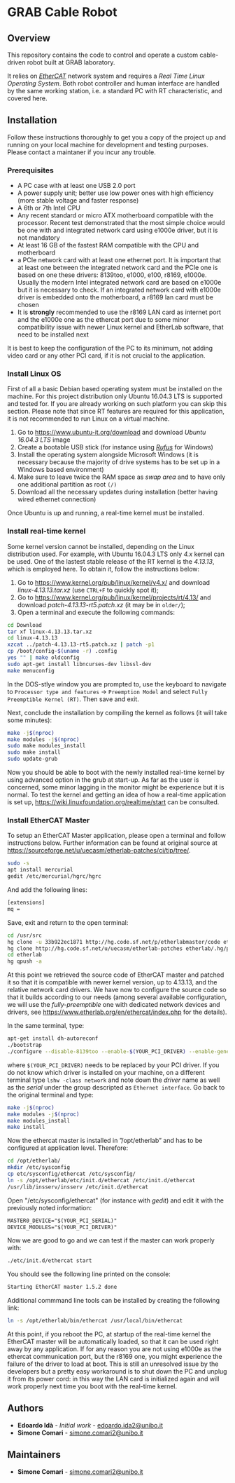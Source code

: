 # GRAB Cable Robot

## Overview

This repository contains the code to control and operate a custom cable-driven robot built at GRAB laboratory. 

It relies on [_EtherCAT_](https://www.ethercat.org/default.htm) network system and requires a _Real Time Linux Operating System_. Both robot controller and human interface are handled by the same working station, i.e. a standard PC with RT characteristic, and covered here.

## Installation

Follow these instructions thoroughly to get you a copy of the project up and running on your local machine for development and testing purposes. Please contact a maintaner if you incur any trouble.

### Prerequisites

- A PC case with at least one USB 2.0 port
- A power supply unit; better use low power ones with high efficiency (more stable voltage and faster response)
- A 6th or 7th Intel CPU
- Any recent standard or micro ATX motherboard compatible with the processor. Recent test demonstrated that the most simple choice would be one with and integrated network card using e1000e driver, but it is not mandatory
- At least 16 GB of the fastest RAM compatible with the CPU and motherboard
- a PCIe network card with at least one ethernet port. It is important that at least one between the integrated network card and the PCIe one is based on one these drivers: 8139too, e1000, e100, r8169, e1000e. Usually the modern Intel integrated network card are based on e1000e but it is necessary to check. If an integrated network card with e1000e driver is embedded onto the motherboard, a r8169 lan card must be chosen
- It is **strongly** recommended to use the r8169 LAN card as internet port and the e1000e one as the ethercat port due to some minor compatibility issue with newer Linux kernel and EtherLab software, that need to be installed next

It is best to keep the configuration of the PC to its minimum, not adding video card or any other PCI card, if it is not crucial to the application.

### Install Linux OS

First of all a basic Debian based operating system must be installed on the machine. For this project distribution only Ubuntu 16.04.3 LTS is supported and tested for. If you are already working on such platform you can skip this section. Please note that since RT features are required for this application, it is not recommended to run Linux on a virtual machine.

1. Go to https://www.ubuntu-it.org/download and download _Ubuntu 16.04.3 LTS_ image
2. Create a bootable USB stick (for instance using [_Rufus_](https://rufus-usb.it.uptodown.com/windows) for Windows)
3. Install the operating system alongside Microsoft Windows (it is necessary because the majority of drive systems has to be set up in a Windows based environment)
4. Make sure to leave twice the RAM space as _swap area_ and to have only one additional partition as root `(/)`
5. Download all the necessary updates during installation (better having wired ethernet connection)

Once Ubuntu is up and running, a real-time kernel must be installed.

### Install real-time kernel

Some kernel version cannot be installed, depending on the Linux distribution used. For example, with Ubuntu 16.04.3 LTS only _4.x_ kernel can be used. One of the lastest stable release of the RT kernel is the _4.13.13_, which is employed here.
To obtain it, follow the instructions below:

1. Go to https://www.kernel.org/pub/linux/kernel/v4.x/ and download _linux-4.13.13.tar.xz_ (use `CTRL+F` to quickly spot it);
2. Go to https://www.kernel.org/pub/linux/kernel/projects/rt/4.13/ and download _patch-4.13.13-rt5.patch.xz_ (it may be in `older/`);
3. Open a terminal and execute the following commands:

```bash
cd Download
tar xf linux-4.13.13.tar.xz
cd linux-4.13.13
xzcat ../patch-4.13.13-rt5.patch.xz | patch -p1
cp /boot/config-$(uname -r) .config
yes "" | make oldconfig
sudo apt-get install libncurses-dev libssl-dev
make menuconfig
```
In the DOS-stlye window you are prompted to, use the keyboard to navigate to `Processor type and features` -> `Preemption Model` and select `Fully Preemptible Kernel (RT)`. Then save and exit.

Next, conclude the installation by compiling the kernel as follows (it will take some minutes):

```bash
make -j$(nproc)
make modules -j$(nproc)
sudo make modules_install
sudo make install
sudo update-grub
```

Now you should be able to boot with the newly installed real-time kernel by using advanced option in the grub at start-up. As far as the user is concerned, some minor lagging in the monitor might be experience but it is normal. To test the kernel
and getting an idea of how a real-time application is set up, https://wiki.linuxfoundation.org/realtime/start can be consulted.

### Install EtherCAT Master

To setup an EtherCAT Master application, please open a terminal and follow instructions below. Further information can be found at original source at https://sourceforge.net/u/uecasm/etherlab-patches/ci/tip/tree/.

```bash
sudo -s
apt install mercurial
gedit /etc/mercurial/hgrc/hgrc
```
And add the following lines:
```txt
[extensions]
mq =
```
Save, exit and return to the open terminal:
```bash
cd /usr/src
hg clone -u 33b922ec1871 http://hg.code.sf.net/p/etherlabmaster/code etherlab
hg clone http://hg.code.sf.net/u/uecasm/etherlab-patches etherlab/.hg/patches
cd etherlab
hg qpush -a
```
At this point we retrieved the source code of EtherCAT master and patched it so that it is compatible with newer kernel version, up to 4.13.13, and the relative network card drivers. We have now to configure the source code so that it builds according to our needs (among several available configuration, we will use the _fully-preemptible_ one with dedicated network devices and drivers, see https://www.etherlab.org/en/ethercat/index.php for the details).

In the same terminal, type:
```bash
apt-get install dh-autoreconf
./bootstrap
./configure --disable-8139too --enable-$(YOUR_PCI_DRIVER) --enable-generic
```
where `$(YOUR_PCI_DRIVER)` needs to be replaced by your PCI driver. If you do not know which driver is installed on your machine, on a different terminal type `lshw -class network` and note down the _driver_ name as well as the _serial_ under the group descripted as `Ethernet interface`. Go back to the original terminal and type:
```bash
make -j$(nproc)
make modules -j$(nproc)
make modules_install
make install
```
Now the ethercat master is installed in ”/opt/etherlab” and has to be configured at application level. Therefore:
```bash
cd /opt/etherlab/
mkdir /etc/sysconfig
cp etc/sysconfig/ethercat /etc/sysconfig/
ln -s /opt/etherlab/etc/init.d/ethercat /etc/init.d/ethercat
/usr/lib/insserv/insserv /etc/init.d/ethercat
```
Open "/etc/sysconfig/ethercat" (for instance with _gedit_) and edit it with the previously noted information:
```txt
MASTER0_DEVICE="$(YOUR_PCI_SERIAL)"
DEVICE_MODULES="$(YOUR_PCI_DRIVER)"
```

Now we are good to go and we can test if the master can work properly with:
```bash
./etc/init.d/ethercat start
```
You should see the following line printed on the console:
```bash
Starting EtherCAT master 1.5.2 done
```
Additional commmand line tools can be installed by creating the following link:
```bash
ln -s /opt/etherlab/bin/ethercat /usr/local/bin/ethercat
```

At this point, if you reboot the PC, at startup of the real-time kernel the EtherCAT master will be automatically loaded, so that it can be used right away by any application. If for any reason you are not using e1000e as the ethercat communication port, but the r8169 one, you might experience the failure of the driver to load at boot. This is still an unresolved issue by the developers but a pretty easy workaround is to shut down the PC and unplug it from its power cord: in this way
the LAN card is initialized again and will work properly next time you boot with the real-time kernel.

## Authors

- **Edoardo Idà** - _Initial work_ - edoardo.ida2@unibo.it
- **Simone Comari** - simone.comari2@unibo.it

## Maintainers

- **Simone Comari** - simone.comari2@unibo.it
